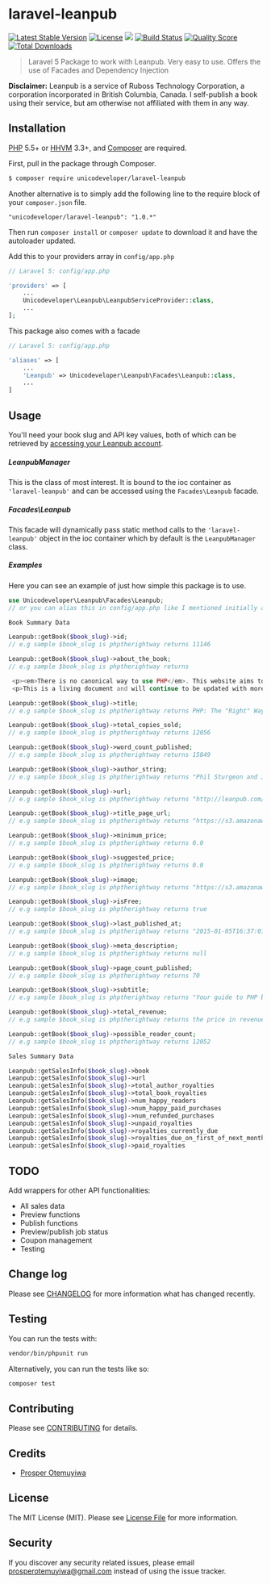 # laravel-leanpub

[![Latest Stable Version](https://poser.pugx.org/unicodeveloper/laravel-leanpub/v/stable.svg)](https://packagist.org/packages/unicodeveloper/laravel-leanpub)
[![License](https://poser.pugx.org/unicodeveloper/laravel-leanpub/license.svg)](LICENSE.md)
![](https://img.shields.io/badge/unicodeveloper-approved-brightgreen.svg)
[![Build Status](https://img.shields.io/travis/unicodeveloper/laravel-leanpub.svg)](https://travis-ci.org/unicodeveloper/laravel-leanpub)
[![Quality Score](https://img.shields.io/scrutinizer/g/unicodeveloper/laravel-leanpub.svg?style=flat-square)](https://scrutinizer-ci.com/g/unicodeveloper/laravel-leanpub)
[![Total Downloads](https://img.shields.io/packagist/dt/unicodeveloper/laravel-leanpub.svg?style=flat-square)](https://packagist.org/packages/unicodeveloper/laravel-leanpub)

> Laravel 5 Package to work with Leanpub. Very easy to use. Offers the use of Facades and Dependency Injection

**Disclaimer:** Leanpub is a service of Ruboss Technology Corporation, a corporation incorporated in British Columbia, Canada. I self-publish a book
using their service, but am otherwise not affiliated with them in any way.

## Installation

[PHP](https://php.net) 5.5+ or [HHVM](http://hhvm.com) 3.3+, and [Composer](https://getcomposer.org) are required.

First, pull in the package through Composer.

``` bash
$ composer require unicodeveloper/laravel-leanpub
```

Another alternative is to simply add the following line to the require block of your `composer.json` file.

```
"unicodeveloper/laravel-leanpub": "1.0.*"
```

Then run `composer install` or `composer update` to download it and have the autoloader updated.

Add this to your providers array in `config/app.php`

```php
// Laravel 5: config/app.php

'providers' => [
    ...
    Unicodeveloper\Leanpub\LeanpubServiceProvider::class,
    ...
];
```

This package also comes with a facade

```php
// Laravel 5: config/app.php

'aliases' => [
    ...
    'Leanpub' => Unicodeveloper\Leanpub\Facades\Leanpub::class,
    ...
]
```

## Usage

You'll need your book slug and API key values, both of which can be retrieved by [accessing your Leanpub account](https://leanpub.com/dashboard).

##### LeanpubManager

This is the class of most interest. It is bound to the ioc container as `'laravel-leanpub'` and can be accessed using the `Facades\Leanpub` facade.

##### Facades\Leanpub

This facade will dynamically pass static method calls to the `'laravel-leanpub'` object in the ioc container which by default is the `LeanpubManager` class.


##### Examples

Here you can see an example of just how simple this package is to use.

```php
use Unicodeveloper\Leanpub\Facades\Leanpub;
// or you can alias this in config/app.php like I mentioned initially above

Book Summary Data

Leanpub::getBook($book_slug)->id;
// e.g sample $book_slug is phptherightway returns 11146

Leanpub::getBook($book_slug)->about_the_book;
// e.g sample $book_slug is phptherightway returns

 <p><em>There is no canonical way to use PHP</em>. This website aims to introduce new PHP developers to some topics which they may not discover until it is too late, and aims to give seasoned pros some fresh ideas on those topics they’ve been doing for years without ever reconsidering. This ebook will also not tell you which tools to use, but instead offer suggestions for multiple options, when possible explaining the differences in approach and use-case.</p>\r\n
 <p>This is a living document and will continue to be updated with more helpful information and examples as they become available.</p>

Leanpub::getBook($book_slug)->title;
// e.g sample $book_slug is phptherightway returns PHP: The "Right" Way

Leanpub::getBook($book_slug)->total_copies_sold;
// e.g sample $book_slug is phptherightway returns 12056

Leanpub::getBook($book_slug)->word_count_published;
// e.g sample $book_slug is phptherightway returns 15849

Leanpub::getBook($book_slug)->author_string;
// e.g sample $book_slug is phptherightway returns "Phil Sturgeon and Josh Lockhart"

Leanpub::getBook($book_slug)->url;
// e.g sample $book_slug is phptherightway returns "http://leanpub.com/phptherightway"

Leanpub::getBook($book_slug)->title_page_url;
// e.g sample $book_slug is phptherightway returns "https://s3.amazonaws.com/titlepages.leanpub.com/phptherightway/original?1425544606"

Leanpub::getBook($book_slug)->minimum_price;
// e.g sample $book_slug is phptherightway returns 0.0

Leanpub::getBook($book_slug)->suggested_price;
// e.g sample $book_slug is phptherightway returns 0.0

Leanpub::getBook($book_slug)->image;
// e.g sample $book_slug is phptherightway returns "https://s3.amazonaws.com/titlepages.leanpub.com/phptherightway/medium?1425544606"

Leanpub::getBook($book_slug)->isFree;
// e.g sample $book_slug is phptherightway returns true

Leanpub::getBook($book_slug)->last_published_at;
// e.g sample $book_slug is phptherightway returns "2015-01-05T16:37:01Z"

Leanpub::getBook($book_slug)->meta_description;
// e.g sample $book_slug is phptherightway returns null

Leanpub::getBook($book_slug)->page_count_published;
// e.g sample $book_slug is phptherightway returns 70

Leanpub::getBook($book_slug)->subtitle;
// e.g sample $book_slug is phptherightway returns "Your guide to PHP best practices, coding standards,  and authoritative tutorials."

Leanpub::getBook($book_slug)->total_revenue;
// e.g sample $book_slug is phptherightway returns the price in revenue if the book is not free. For a book that is free like this, there is no `total_revenue` attribute

Leanpub::getBook($book_slug)->possible_reader_count;
// e.g sample $book_slug is phptherightway returns 12052

Sales Summary Data

Leanpub::getSalesInfo($book_slug)->book
Leanpub::getSalesInfo($book_slug)->url
Leanpub::getSalesInfo($book_slug)->total_author_royalties
Leanpub::getSalesInfo($book_slug)->total_book_royalties
Leanpub::getSalesInfo($book_slug)->num_happy_readers
Leanpub::getSalesInfo($book_slug)->num_happy_paid_purchases
Leanpub::getSalesInfo($book_slug)->num_refunded_purchases
Leanpub::getSalesInfo($book_slug)->unpaid_royalties
Leanpub::getSalesInfo($book_slug)->royalties_currently_due
Leanpub::getSalesInfo($book_slug)->royalties_due_on_first_of_next_month
Leanpub::getSalesInfo($book_slug)->paid_royalties

```


## TODO

Add wrappers for other API functionalities:

- All sales data
- Preview functions
- Publish functions
- Preview/publish job status
- Coupon management
- Testing

## Change log

Please see [CHANGELOG](CHANGELOG.md) for more information what has changed recently.

## Testing

You can run the tests with:

```bash
vendor/bin/phpunit run
```

Alternatively, you can run the tests like so:

```bash
composer test
```

## Contributing

Please see [CONTRIBUTING](CONTRIBUTING.md) for details.

## Credits

- [Prosper Otemuyiwa](https://twitter.com/unicodeveloper)

## License

The MIT License (MIT). Please see [License File](LICENSE.md) for more information.

## Security

If you discover any security related issues, please email [prosperotemuyiwa@gmail.com](prosperotemuyiwa@gmail.com) instead of using the issue tracker.